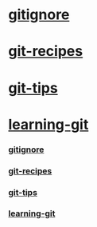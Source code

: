 # [gitignore](#gitignore)  
# [git-recipes](#git-recipes)  
# [git-tips](#git-tips)  
# [learning-git](#learning-git)  

### [gitignore](https://github.com/github/gitignore)  
### [git-recipes](https://github.com/geeeeeeeeek/git-recipes)  
### [git-tips](https://github.com/521xueweihan/git-tips)  
### [learning-git](https://github.com/xirong/my-git)  
